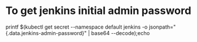 # To get jenkins initial admin password
  printf $(kubectl get secret --namespace default jenkins -o jsonpath="{.data.jenkins-admin-password}" | base64 --decode);echo

